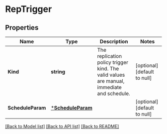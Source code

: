 # RepTrigger

## Properties
Name | Type | Description | Notes
------------ | ------------- | ------------- | -------------
**Kind** | **string** | The replication policy trigger kind. The valid values are manual, immediate and schedule. | [optional] [default to null]
**ScheduleParam** | [***ScheduleParam**](ScheduleParam.md) |  | [optional] [default to null]

[[Back to Model list]](../README.md#documentation-for-models) [[Back to API list]](../README.md#documentation-for-api-endpoints) [[Back to README]](../README.md)



